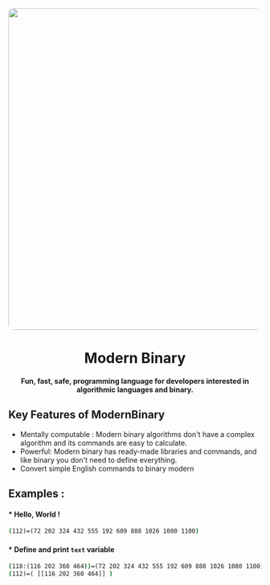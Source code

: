 <div align="center">
<p>
    <img style="border-radius: 10px;" width="640" src="https://github.com/ThisIsMatin/ModernBinary/blob/main/dist/ModernBinary-Banner.png?raw=true">
</p>
<h1>Modern Binary</h1>
<h4>Fun, fast, safe, programming language for developers interested in algorithmic languages and binary.</h4>
</div>
<div align="center">
</div>

## Key Features of ModernBinary

- Mentally computable : Modern binary algorithms don't have a complex algorithm and its commands are easy to calculate.
- Powerful: Modern binary has ready-made libraries and commands, and like binary you don't need to define everything.
- Convert simple English commands to binary modern

## Examples :
#### * Hello, World !

```bat
(112)=(72 202 324 432 555 192 609 888 1026 1080 1100)
```

#### * Define and print `text` variable
```bat
(118:(116 202 360 464))=(72 202 324 432 555 192 609 888 1026 1080 1100)
(112)=( [[116 202 360 464]] )
```